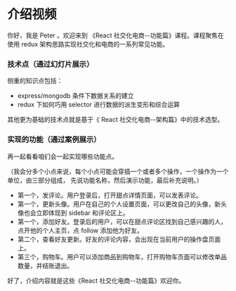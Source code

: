 # 介绍视频

你好，我是 Peter 。欢迎来到 《React 社交化电商--功能篇》课程。课程聚焦在使用 redux 架构思路实现社交化和电商的一系列常见功能。

### 技术点（通过幻灯片展示）

侧重的知识点包括：

- express/mongodb 条件下数据关系的建立
- redux 下如何巧用 selector 进行数据的派生变形和综合运算

其他更为基础的技术点就是基于《 React 社交化电商--架构篇》中的技术选型。

### 实现的功能（通过案例展示）

再一起看看咱们会一起实现哪些功能点。

（我会分多个小点来说，每个小点可能会穿插一个或者多个操作，一个操作为一个单位，由三部分组成，
 先说功能名称，然后演示功能，最后补充说明。）

- 第一个，发评论。用户登录后，打开甜点详情页面，可以发表评论。
- 第一个，更新头像。用户在自己的个人设置页面，可以更改自己的头像，新头像也会立即体现到 sidebar 和评论区上。
- 第一个，添加好友。登录后的用户，可以在甜点评论区找到自己感兴趣的人，点开他的个人主页，点 follow 添加他为好友。
- 第二个，查看好友更新。好友的评论内容，会出现在当前用户的操作盘页面上。
- 第三个，购物车。用户可以添加商品到购物车，打开购物车页面可以修改单品数量，并结账退出。

好了，介绍内容就是这些《React 社交化电商--功能篇》欢迎你。
